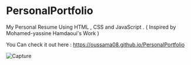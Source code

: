 # PersonalPortfolio
My Personal Resume Using HTML , CSS and JavaScript  . ( Inspired by Mohamed-yassine Hamdaoui's Work )

You Can check it out here : https://oussama08.github.io/PersonalPortfolio

![Capture](https://user-images.githubusercontent.com/44874674/65080722-da778380-d999-11e9-818a-73f5cb9cb243.JPG)


